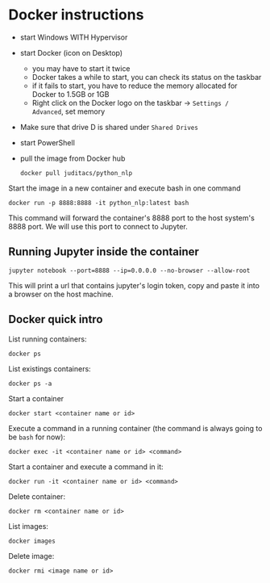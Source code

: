 # Docker instructions

* start Windows WITH Hypervisor
* start Docker (icon on Desktop)
  * you may have to start it twice
  * Docker takes a while to start, you can check its status on the taskbar
  * if it fails to start, you have to reduce the memory allocated for Docker to 1.5GB or 1GB
  * Right click on the Docker logo on the taskbar -> `Settings / Advanced`, set memory
* Make sure that drive D is shared under `Shared Drives`
* start PowerShell
* pull the image from Docker hub


    `docker pull juditacs/python_nlp`


Start the image in a new container and execute bash in one command


    docker run -p 8888:8888 -it python_nlp:latest bash


This command will forward the container's 8888 port to the host system's 8888 port. We will use this port to connect to Jupyter.


## Running Jupyter inside the container

    jupyter notebook --port=8888 --ip=0.0.0.0 --no-browser --allow-root

This will print a url that contains jupyter's login token, copy and paste it into a browser on the host machine.


## Docker quick intro

List running containers:

    docker ps

List existings containers:

    docker ps -a

Start a container

    docker start <container name or id>

Execute a command in a running container (the command is always going to be `bash` for now):

    docker exec -it <container name or id> <command>

Start a container and execute a command in it:

    docker run -it <container name or id> <command>

Delete container:

    docker rm <container name or id>

List images:

    docker images

Delete image:

    docker rmi <image name or id>
